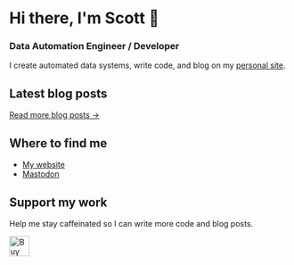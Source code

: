 # Hi there, I'm Scott 👋
### Data Automation Engineer / Developer
I create automated data systems, write code, and blog on my [personal site](https://scottk.mba/).

## Latest blog posts
<!-- BLOG-POST-LIST:START -->
<!-- BLOG-POST-LIST:END -->
[Read more blog posts ->](https://scottk.mba/blog/)

## Where to find me

- [My website](https://scottk.mba/)
- [Mastodon](https://fosstodon.org/@scoknig)

## Support my work
Help me stay caffeinated so I can write more code and blog posts. 

<a href='https://ko-fi.com/U7U8N02ZR' target='_blank'><img height='36' style='border:0px;height:36px;' src='https://storage.ko-fi.com/cdn/kofi3.png?v=3' border='0' alt='Buy Me a Coffee at ko-fi.com' /></a>
